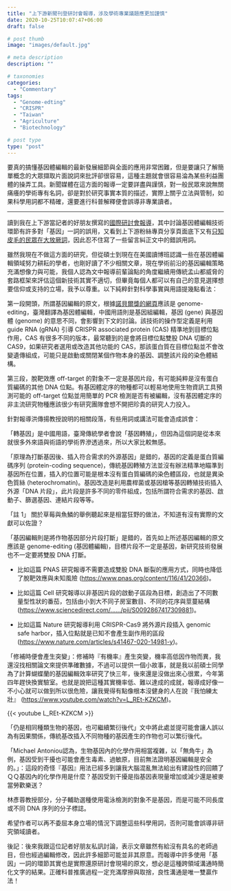 ```yaml
---
title: "上下游新聞刊登研討會報導，涉及學術專業議題應更加謹慎"
date: 2020-10-25T10:07:47+06:00
draft: false

# post thumb
image: "images/default.jpg"

# meta description
description: ""

# taxonomies
categories:
  - "Commentary"
tags:
  - "Genome-edting"
  - "CRISPR"
  - "Taiwan"
  - "Agriculture"
  - "Biotechnology"

# post type
type: "post"
---
```

要真的搞懂基因體編輯的最新發展細節與全面的應用非常困難，但是要讓只了解簡單概念的大眾擷取片面說詞來批評卻很容易，這種主題就會很容易淪為某些利益團體的操弄工具。新聞媒體在這方面的報導一定要詳盡與謹慎，對一般民眾來說無關痛癢的學術專有名詞，卻是對於研究事實本質的描述，實際上關乎立法與管制，如果科學用詞都不精確，還要進行科普解釋便會誤導非專業讀者。


---
讀到我在上下游當記者的好朋友撰寫的[國際研討會報導](https://www.newsmarket.com.tw/blog/140625/)，其中討論基因體編輯技術環節有許多對「基因」一詞的誤用，又看到上下游粉絲專頁分享頁面底下又有[只知皮毛的民眾在大放厥詞](https://www.facebook.com/newsandmarket/posts/3537545722968793)，因此忍不住寫了一些留言糾正文中的錯誤用詞。

雖然我現在不做這方面的研究，但從碩士到現在在美國讀博班認識一些在基因體編輯領域努力耕耘的學者，也剛好讀了不少相關文章，現在學術前沿的基因編輯策略充滿想像力與可能，我個人認為文中報導前輩論點的角度繼續用傳統孟山都威脅的套路框架來評估這個新技術其實不適切，但畢竟每個人都可以有自己的意見選擇想要信仰或支持的立場，我予以尊重。以下純粹針對科學事實與用語提幾點看法：

第一段開頭，所謂基因編輯的原文，根據[諾貝爾獎的網頁](https://www.nobelprize.org/prizes/chemistry/2020/press-release/)應該是 genome-editing，臺灣翻譯為基因體編輯，中國用語則是基因組編輯，基因 (gene) 與基因體 (genome) 的意思不同，會影響到下文的討論。該技術的操作型定義是利用 guide RNA (gRNA) 引導 CRISPR associated protein (CAS) 精準地到目標位點作用，CAS 有很多不同的版本，最常聽到的是會將目標位點雙股 DNA 切斷的 CAS9，如果研究者選用或改造其他功能的 CAS，那該蛋白質在目標位點並不會改變遺傳組成，可能只是啟動或關閉某個作物本身的基因、調整該片段的染色體結構。

第三段，脫靶效應 off-target 的對象不一定是基因片段，有可能純粹是沒有蛋白質編碼的其他 DNA 位點。有基因體定序的物種都可以輕易地使用生物資訊工具預測可能的 off-target 位點並用簡單的 PCR 檢測是否有被編輯，沒有基因體定序的非主流研究物種應該很少有研究團隊會想不開把珍貴的研究人力投入。

針對報導洪傳揚教授說明的相關段落，有些用詞或講法可能會造成誤會：

「轉基因」是中國用語，臺灣傳統學者會說「基因轉殖」，但因為這個詞是從本來就很多外來語與術語的學術界滲透過來，所以大家比較無感。

「原理為打斷基因後、插入符合需求的外源基因」是錯的，基因的定義是蛋白質編碼序列 (protein-coding sequence)，傳統基因轉殖方法並沒有辦法精準地瞄準到基因所在位置，插入的位置可能是根本沒有蛋白質編碼的染色體區段，也就是異染色質絲 (heterochromatin)。基因改造是利用農桿菌或基因槍等基因轉殖技術插入外源「DNA 片段」，此片段是許多不同的零件組成，包括所謂符合需求的基因、啟動子、篩選基因、連結片段等等。

「註 1」 關於草莓與魚鱗的舉例聽起來是相當狂野的做法，不知道有沒有實際的文獻可以佐證？

「基因編輯則是將作物基因部分片段打斷」是錯的，首先如上所述基因編輯的原文應該是 genome-editing (基因體編輯)，目標片段不一定是基因，新研究技術發展也不一定要將雙股 DNA 打斷。


- 比如這篇 PNAS 研究報導不需要造成雙股 DNA 斷裂的應用方式，同時也降低了脫靶效應與未知風險 (https://www.pnas.org/content/116/41/20366)。

- 比如這篇 Cell 研究報導以非基因片段的啟動子區段為目標，創造出了不同數量型性狀的番茄，包括由小到大不同子房室數目、不同的花序與莖蔓結構(https://www.sciencedirect.com/....../pii/S0092867417309881)。

- 比如這篇 Nature 研究報導利用 CRISPR-Cas9 將外源片段插入 genomic safe harbor，插入位點就是已知不會產生副作用的區段 (https://www.nature.com/articles/s41467-020-14981-y)。

「修補時便會產生突變」：修補時『有機率』產生突變，機率高低因作物而異，我還沒找相關論文來提供準確數據，不過可以提供一個小故事，就是我以前碩士同學為了計算蝴蝶蘭的基因編輯效率研究了快三年，後來還是沒做出來心很累，今年第四年趕快換實驗室。也就是說把這種其實機率低、難以達成的成就，報導成好像一不小心就可以做到所以很危險，讓我覺得有點像根本沒健身的人在說『我怕練太壯』 (https://www.youtube.com/watch?v=L_REt-KZKCM)。

{{< youtube L_REt-KZKCM >}}

「仍是相同種類生物的基因，也可繼續繁衍後代」文中將此處並提可能會讓人誤以為有因果關係，傳統基改插入不同物種的基因產生的作物也可以繁衍後代。

「Michael Antoniou認為，生物基因內的化學作用相當複雜，以「無角牛」為例，基因受到干擾也可能會產生毒素、過敏原，目前無法證明基因編輯是安全的。」：這段的奇怪『基因』用法已經多到讓我大腦混亂無法給出有建設性的回饋了ＱＱ基因內的化學作用是什麼？基因受到干擾是指基因表現量增加或減少還是被麥當勞歡樂送？

林彥蓉教授部分，分子輔助選種使用電泳檢測的對象不是基因，而是可能不同長度或不同 DNA 序列的分子標誌。

希望作者可以再不委屈本身立場的情況下調整這些科學用詞，否則可能會誤導非研究領域讀者。

後記：後來我跟這位記者好朋友私訊討論，表示文章雖然有給沒有具名的老師過目，但也經過編輯修改，因此許多細節可能並非其原意。而報導中許多使用「基因」一詞的環節其實也是實際還原研討會現場的原文，想必是這種跨領域溝通時簡化文字的結果。正確科普推廣過程一定充滿摩擦與取捨，良性溝通是唯一雙贏作法！
